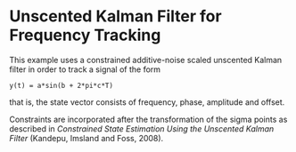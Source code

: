 # Unscented Kalman Filter for Frequency Tracking

This example uses a constrained additive-noise scaled unscented Kalman filter in order to track a signal of the form

	y(t) = a*sin(b + 2*pi*c*T)

that is, the state vector consists of frequency, phase, amplitude and offset.

Constraints are incorporated after the transformation of the sigma points as described in *Constrained State Estimation Using the Unscented Kalman Filter* (Kandepu, Imsland and Foss, 2008).